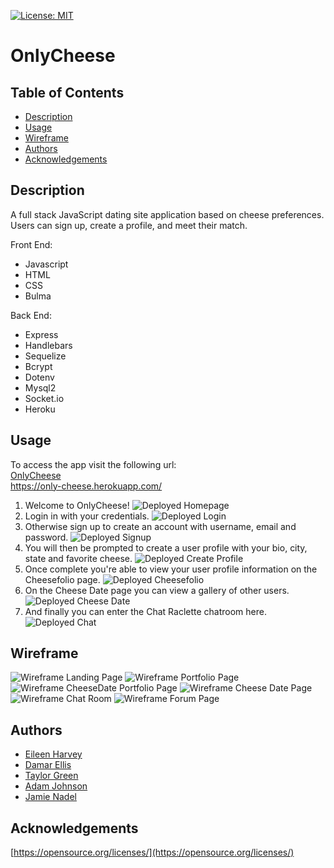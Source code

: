  [![License: MIT](https://img.shields.io/badge/License-MIT-yellow.svg)](https://opensource.org/licenses/MIT)
# OnlyCheese 

## Table of Contents 

- [Description](#description)
- [Usage](#usage)
- [Wireframe](#wireframe)
- [Authors](#authors)
- [Acknowledgements](#acknowledgements)


## Description
 
A full stack JavaScript dating site application based on cheese preferences.   
Users can sign up, create a profile, and meet their match.

Front End: 
- Javascript
- HTML
- CSS
- Bulma

Back End: 

- Express
- Handlebars
- Sequelize
- Bcrypt
- Dotenv
- Mysql2
- Socket.io
- Heroku

## Usage

To access the app visit the following url:             
[OnlyCheese](https://only-cheese.herokuapp.com/ )   
 https://only-cheese.herokuapp.com/    
 
 1. Welcome to OnlyCheese!
  ![Deployed Homepage](./screenshots/homepage.png)
 1. Login in with your credentials.
  ![Deployed Login](./screenshots/login.png)
 1. Otherwise sign up to create an account with username, email and password.
  ![Deployed Signup](./screenshots/signup.png)
 1. You will then be prompted to create a user profile with your bio, city, 
 state and favorite cheese.
  ![Deployed Create Profile](./screenshots/createprofile.png)
 1. Once complete you're able to view your user profile information on the  Cheesefolio page.
  ![Deployed Cheesefolio](./screenshots/cheesefolio.png)
 1. On the Cheese Date page you can view a gallery of other users.
  ![Deployed Cheese Date](./screenshots/cheesedate.png)
 1. And finally you can enter the Chat Raclette chatroom here.
  ![Deployed Chat](./screenshots/chat.png)

## Wireframe

![Wireframe Landing Page](./wireframe/Landing%20Page.jpg)
![Wireframe Portfolio Page](./wireframe/Portfolio%20Page.jpg)
![Wireframe CheeseDate Portfolio Page](./wireframe/CheeseDatePortfolioPage.jpg)
![Wireframe Cheese Date Page](./wireframe/CheeseDatePage.jpg)
![Wireframe Chat Room](./wireframe/ChatRoom.jpg)
![Wireframe Forum Page](./wireframe/ForumPage.jpg)

## Authors
- [Eileen Harvey](https://github.com/eileenmh)
- [Damar Ellis](https://github.com/DLEllis07)
- [Taylor Green](https://github.com/taylor-green)
- [Adam Johnson](https://github.com/AJoelj84)
- [Jamie Nadel](https://github.com/bnadel4)


## Acknowledgements

[https://opensource.org/licenses/](https://opensource.org/licenses/)
